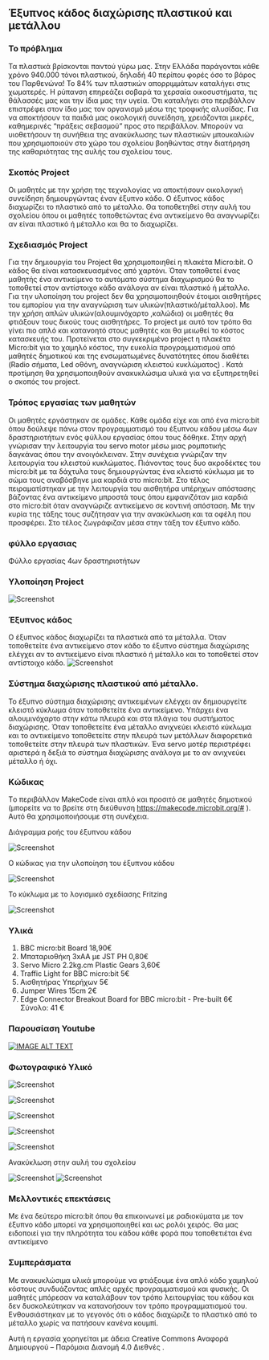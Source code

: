 ## Έξυπνος κάδος διαχώρισης πλαστικού και μετάλλου
### Το πρόβλημα
Τα πλαστικά βρίσκονται παντού γύρω μας. Στην Ελλάδα παράγονται κάθε χρόνο 940.000 τόνοι πλαστικού, δηλαδή 40 περίπου φορές όσο το βάρος του Παρθενώνα! Το 84% των πλαστικών απορριμμάτων καταλήγει στις χωματερές. Η ρύπανση επηρεάζει σοβαρά τα χερσαία οικοσυστήματα, τις θάλασσές μας και την ίδια μας την υγεία. Ότι καταλήγει στο περιβάλλον επιστρέφει στον ίδιο μας τον οργανισμό μέσω της τροφικής αλυσίδας. Για να αποκτήσουν τα παιδιά μας οικολογική συνείδηση, χρειάζονται μικρές, καθημερινές “πράξεις σεβασμού” προς στο περιβάλλον. Μπορούν να υιοθετήσουν τη συνήθεια της ανακύκλωσης των πλαστικών μπουκαλιών που χρησιμοποιούν στο χώρο του σχολείου βοηθώντας στην  διατήρηση της καθαριότητας  της αυλής του σχολείου τους.
### Σκοπός Project
Οι μαθητές με την χρήση της τεχνολογίας να αποκτήσουν οικολογική συνείδηση δημιουργώντας έναν έξυπνο κάδο. Ο έξυπνος κάδος διαχωρίζει το πλαστικό από το μέταλλο. Θα τοποθετηθεί στην αυλή του σχολείου όπου οι μαθητές τοποθετώντας ένα αντικείμενο θα αναγνωρίζει αν είναι πλαστικό ή μέταλλο και θα το διαχωρίζει. 

### Σχεδιασμός  Project
Για την δημιουργία του Project  θα χρησιμοποιηθεί η   πλακέτα Micro:bit.  Ο κάδος θα είναι κατασκευασμένος  από χαρτόνι.  Όταν τοποθετεί ένας μαθητής  ένα αντικείμενο  το αυτόματο σύστημα διαχωρισμού θα το τοποθετεί στον αντίστοιχο κάδο ανάλογα αν είναι πλαστικό ή μέταλλο.  Για την υλοποίηση του project δεν θα χρησιμοποιηθούν έτοιμοι αισθητήρες του εμπορίου για την αναγνώριση των υλικών(πλαστικό/μέταλλοο).  Με την χρήση απλών υλικών(αλουμινόχαρτο ,καλώδια) οι μαθητές θα φτιάξουν τους δικούς τους αισθητήρες.  Το project με αυτό τον τρόπο θα γίνει πιο απλό και κατανοητό στους μαθητές και θα μειωθεί το κόστος κατασκευής του. 
Προτείνεται στο συγκεκριμένο project η πλακέτα Micro:bit για το χαμηλό κόστος, την ευκολία προγραμματισμού από μαθητές δημοτικού και της ενσωματωμένες δυνατότητες όπου διαθέτει (Radio σήματα, Led οθόνη, αναγνώριση κλειστού κυκλώματος) . Κατά προτίμηση θα χρησιμοποιηθούν ανακυκλώσιμα υλικά για να εξυπηρετηθεί ο σκοπός του project.

### Τρόπος  εργασίας των μαθητών
Οι μαθητές εργάστηκαν σε ομάδες. Κάθε ομάδα είχε και από ένα micro:bit  όπου  δούλεψε πάνω στον προγραμματισμό του έξυπνου κάδου μέσω 4ων δραστηριοτήτων ενός φύλλου εργασίας όπου τους δόθηκε.
Στην αρχή γνώρισαν την λειτουργία του servo motor μέσω μιας ρομποτικής δαγκάνας όπου την ανοιγόκλειναν. Στην συνέχεια γνώριζαν την λειτουργία του κλειστού κυκλώματος. Πιάνοντας τους δυο ακροδέκτες του micro:bit με τα δάχτυλα τους δημιουργώντας ένα κλειστό κύκλωμα με το σώμα τους αναβόσβηνε μια καρδιά στο micro:bit. Στο τέλος πειραματίστηκαν με την λειτουργία του αισθητήρα υπέρηχων απόστασης βάζοντας ένα αντικείμενο μπροστά τους όπου εμφανιζόταν μια καρδιά στο micro:bit όταν αναγνώριζε αντικείμενο σε κοντινή απόσταση. Με την κυρία της τάξης τους  συζήτησαν για την ανακύκλωση και τα οφέλη που προσφέρει. Στο τέλος ζωγράφιζαν μέσα στην τάξη τον έξυπνο κάδο.

### φύλλο εργασιας
Φύλλο εργασίας 4ων δραστηριοτήτων 


### Υλοποίηση Project
 ![Screenshot](images/station.jpg)
 
### Έξυπνος κάδος
Ο έξυπνος κάδος διαχωρίζει τα πλαστικά από τα μέταλλα. Όταν τοποθετείτε ένα αντικείμενο στον κάδο το έξυπνο σύστημα διαχώρισης ελέγχει αν το αντικείμενο είναι πλαστικό ή μέταλλο και το τοποθετεί στον αντίστοιχο κάδο.
![Screenshot](images/kados2022.jpg)
### Σύστημα διαχώρισης πλαστικού από μέταλλο.

Το έξυπνο σύστημα διαχώρισης αντικειμένων ελέγχει αν δημιουργείτε κλειστό κύκλωμα όταν τοποθετείτε ένα αντικείμενο. Υπάρχει ένα αλουμινόχαρτο στην κάτω πλευρά και στα πλάγια του συστήματος διαχώρισης. Όταν τοποθετείτε ένα μέταλλο ανιχνεύει κλειστό κύκλωμα και το αντικείμενο τοποθετείτε στην πλευρά των μετάλλων διαφορετικά τοποθετείτε στην πλευρά των πλαστικών. Ένα servo μοτέρ περιστρέφει  αριστερά η δεξιά το σύστημα διαχώρισης ανάλογα με το αν ανιχνεύει μέταλλο ή όχι.

### Κώδικας
Tο περιβάλλον MakeCode είναι απλό και προσιτό σε μαθητές δημοτικού (μπορείτε να το βρείτε στη διεύθυνση https://makecode.microbit.org/# ).  Αυτό θα χρησιμοποιήσουμε στη συνέχεια. 

Διάγραμμα ροής του έξυπνου κάδου

![Screenshot](images/chart.jpg)

Ο κώδικας για την υλοποίηση του έξυπνου κάδου

![Screenshot](images/code2.jpg)

Το κύκλωμα με το λογισμικό σχεδίασης Fritzing

![Screenshot](images/fritzing.jpg)

### Υλικά
1.	BBC micro:bit Board 18,90€
2.	Μπαταριοθήκη 3xΑΑ με JST PH  0,80€
4.	Servo Micro 2.2kg.cm Plastic Gears 3,60€
5.	Traffic Light for BBC micro:bit 5€
6.	Αισθητήρας Υπερήχων 5€
7.	Jumper Wires 15cm 2€
8.	Edge Connector Breakout Board for BBC micro:bit - Pre-built 6€
Σύνολο: 41 €

### Παρουσίαση Youtube
[![IMAGE ALT TEXT](https://img.youtube.com/vi/FV2nJcAjP18/1.jpg)](https://youtu.be/FV2nJcAjP18 "My video")

### Φωτογραφικό Υλικό
![Screenshot](images/1.jpg)

![Screenshot](images/2.jpg)

![Screenshot](images/3.jpg)

![Screenshot](images/4.jpg)

![Screenshot](images/sillogos.jpg)

Ανακύκλωση στην αυλή του σχολείου

![Screenshot](images/school1.jpg)
![Screenshot](images/school2.jpg)

### Μελλοντικές επεκτάσεις
Με ένα δεύτερο micro:bit όπου θα επικοινωνεί με ραδιοκύματα με τον έξυπνο κάδο μπορεί να χρησιμοποιηθεί και ως ρολόι χειρός.  Θα μας ειδοποιεί για την πληρότητα του κάδου κάθε φορά που τοποθετιέται  ένα αντικείμενο 

### Συμπεράσματα
Με ανακυκλώσιμα υλικά μπορούμε να φτιάξουμε ένα απλό κάδο χαμηλού κόστους  συνδυάζοντας απλές αρχές προγραμματισμού και φυσικής. Οι μαθητές μπόρεσαν να καταλάβουν τον τρόπο λειτουργίας του κάδου και δεν δυσκολεύτηκαν να κατανοήσουν τον τρόπο προγραμματισμού του. Ενθουσιάστηκαν με το γεγονός ότι ο κάδος διαχώριζε το πλαστικό από το μέταλλο χωρίς να πατήσουν κανένα κουμπί.

Αυτή η εργασία χορηγείται με άδεια Creative Commons Αναφορά Δημιουργού – Παρόμοια Διανομή 4.0 Διεθνές .


